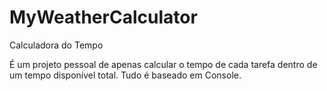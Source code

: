 # MyWeatherCalculator
 Calculadora do Tempo

 É um projeto pessoal de apenas calcular o tempo de cada tarefa dentro de um tempo disponível total. Tudo é baseado em Console.
